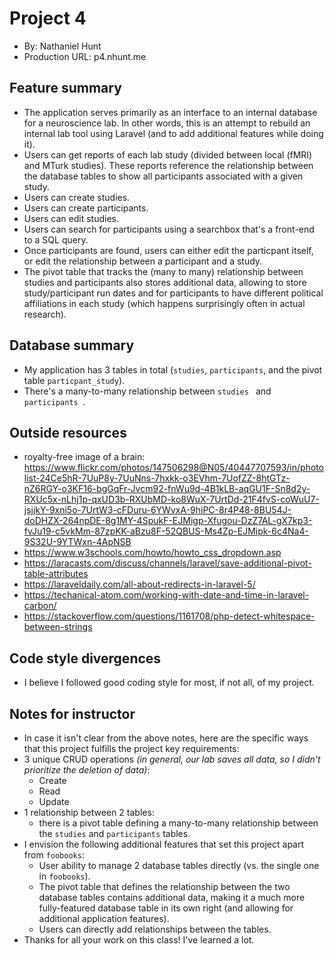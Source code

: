# Project 4

+ By: Nathaniel Hunt
+ Production URL: p4.nhunt.me

## Feature summary

+ The application serves primarily as an interface to an internal database for a neuroscience lab. In other words, this is an attempt to rebuild an internal lab tool using Laravel (and to add additional features while doing it).
+ Users can get reports of each lab study (divided between local (fMRI) and MTurk studies). These reports reference the relationship between the database tables to show all participants associated with a given study.
+ Users can create studies.
+ Users can create participants.
+ Users can edit studies.
+ Users can search for participants using a searchbox that's a front-end to a SQL query. 
+ Once participants are found, users can either edit the particpant itself, or edit the relationship between a participant and a study. 
+ The pivot table that tracks the (many to many) relationship between studies and participants also stores additional data, allowing to store study/participant run dates and for participants to have different political affiliations in each study (which happens surprisingly often in actual research).

  
## Database summary

+ My application has 3 tables in total (`studies`, `participants`, and the pivot table `particpant_study`).
+ There's a many-to-many relationship between `studies ` and `participants `.

## Outside resources

+ royalty-free image of a brain: https://www.flickr.com/photos/147506298@N05/40447707593/in/photolist-24Ce5hR-7UuP8y-7UuNns-7hxkk-o3EVhm-7UofZZ-8htGTz-nZ6RGY-o3KF16-bgGqFr-Jvcm92-fnWu9d-4B1kLB-aqGU1F-Sn8d2y-RXUc5x-nLhj1p-qxUD3b-RXUbMD-ko8WuX-7UrtDd-21F4fvS-coWuU7-jsjjkY-9xni5o-7UrtW3-cFDuru-6YWvxA-9hiPC-8r4P48-8BU54J-doDHZX-264npDE-8g1MY-4SpukF-EJMigp-Xfugou-DzZ7AL-gX7kp3-fvJu19-c5vkMm-87zpKK-aBzu8F-52QBUS-Ms4Zp-EJMipk-6c4Na4-9S32U-9YTWxn-4ApNSB
+ https://www.w3schools.com/howto/howto_css_dropdown.asp
+ https://laracasts.com/discuss/channels/laravel/save-additional-pivot-table-attributes
+ https://laraveldaily.com/all-about-redirects-in-laravel-5/
+ https://techanical-atom.com/working-with-date-and-time-in-laravel-carbon/
+ https://stackoverflow.com/questions/1161708/php-detect-whitespace-between-strings

## Code style divergences
+ I believe I followed good coding style for most, if not all, of my project. 

## Notes for instructor

+ In case it isn't clear from the above notes, here are the specific ways that this project fulfills the project key requirements:
+ 3 unique CRUD operations *(in general, our lab saves all data, so I didn't prioritize the deletion of data)*: 
	+ Create
	+ Read
	+ Update
+ 1 relationship between 2 tables:
	+ there is a pivot table defining a many-to-many relationship between the `studies` and `participants` tables.
+  I envision the following additional features that set this project apart from `foobooks`:
	+ User ability to manage 2 database tables directly (vs. the single one in `foobooks`).
	+ The pivot table that defines the relationship between the two database tables contains additional data, making it a much more fully-featured database table in its own right (and allowing for additional application features).
	+ Users can directly add relationships between the tables. 
+ Thanks for all your work on this class! I've learned a lot.